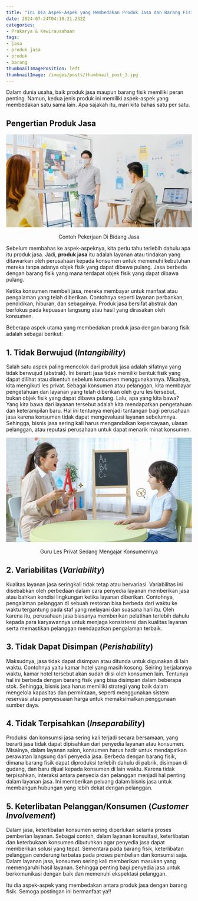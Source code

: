 ```yaml
---
title: "Ini Dia Aspek-Aspek yang Membedakan Produk Jasa dan Barang Fisik"
date: 2024-07-24T04:10:21.232Z
categories:
- Prakarya & Kewirausahaan
tags:
- jasa
- produk jasa
- produk
- barang
thumbnailImagePosition: left
thumbnailImage: /images/posts/thumbnail_post_3.jpg
---
```


Dalam dunia usaha, baik produk jasa maupun barang fisik memiliki peran penting. Namun, kedua jenis produk ini memiliki aspek-aspek yang membedakan satu sama lain. Apa sajakah itu, mari kita bahas satu per satu.

<!--more-->

## Pengertian Produk Jasa

<div align="center">

![Contoh Pekerjaan Di Bidang Jasa](contoh_pekerjaan_di_bidang_jasa.png)

<span class="caption">Contoh Pekerjaan Di Bidang Jasa</span>
</div>

Sebelum membahas ke aspek-aspeknya, kita perlu tahu terlebih dahulu apa itu produk jasa. Jadi, **produk jasa** itu adalah layanan atau tindakan yang ditawarkan oleh perusahaan kepada konsumen untuk memenuhi kebutuhan mereka tanpa adanya objek fisik yang dapat dibawa pulang. Jasa berbeda dengan barang fisik yang mana terdapat objek fisik yang dapat dibawa pulang.

Ketika konsumen membeli jasa, mereka membayar untuk manfaat atau pengalaman yang telah diberikan. Contohnya seperti layanan perbankan, pendidikan, hiburan, dan sebagainya. Produk jasa bersifat abstrak dan berfokus pada kepuasan langsung atau hasil yang dirasakan oleh konsumen.

Beberapa aspek utama yang membedakan produk jasa dengan barang fisik adalah sebagai berikut:

## 1. Tidak Berwujud (_Intangibility_)

Salah satu aspek paling mencolok dari produk jasa adalah sifatnya yang tidak berwujud (abstrak). Ini berarti jasa tidak memiliki bentuk fisik yang dapat dilihat atau disentuh sebelum konsumen menggunakannya. Misalnya, kita mengikuti les privat. Sebagai konsumen atau pelanggan, kita membayar pengetahuan dan layanan yang telah diberikan oleh guru les tersebut, bukan objek fisik yang dapat dibawa pulang. Lalu, apa yang kita bawa? Yang kita bawa dari layanan tersebut adalah kita mendapatkan pengetahuan dan keterampilan baru. Hal ini tentunya menjadi tantangan bagi perusahaan jasa karena konsumen tidak dapat mengevaluasi layanan sebelumnya. Sehingga, bisnis jasa sering kali harus mengandalkan kepercayaan, ulasan pelanggan, atau reputasi perusahaan untuk dapat menarik minat konsumen.

<div align="center">

![Guru Les Privat Sedang Mengajar Konsumennya](guru_les_privat_sedang_mengajar_konsumennya.jpg)

<span class="caption">Guru Les Privat Sedang Mengajar Konsumennya</span>
</div>

## 2. Variabilitas (_Variability_)

Kualitas layanan jasa seringkali tidak tetap atau bervariasi. Variabilitas ini disebabkan oleh perbedaan dalam cara penyedia layanan memberikan jasa atau bahkan kondisi lingkungan ketika layanan diberikan. Contohnya, pengalaman pelanggan di sebuah restoran bisa berbeda dari waktu ke waktu tergantung pada staf yang melayani dan suasana hari itu. Oleh karena itu, perusahaan jasa biasanya memberikan pelatihan terlebih dahulu kepada para karyawannya untuk menjaga konsistensi dan kualitas layanan serta memastikan pelanggan mendapatkan pengalaman terbaik.

## 3. Tidak Dapat Disimpan (_Perishability_)

Maksudnya, jasa tidak dapat disimpan atau ditunda untuk digunakan di lain waktu. Contohnya yaitu kamar hotel yang masih kosong. Seiring berjalannya waktu, kamar hotel tersebut akan sudah diisi oleh konsumen lain. Tentunya hal ini berbeda dengan barang fisik yang bisa disimpan dalam beberapa stok. Sehingga, bisnis jasa harus memiliki strategi yang baik dalam mengelola kapasitas dan permintaan, seperti menggunakan sistem reservasi atau penyesuaian harga untuk memaksimalkan penggunaan sumber daya.

## 4. Tidak Terpisahkan (_Inseparability_)

Produksi dan konsumsi jasa sering kali terjadi secara bersamaan, yang berarti jasa tidak dapat dipisahkan dari penyedia layanan atau konsumen. Misalnya, dalam layanan salon, konsumen harus hadir untuk mendapatkan perawatan langsung dari penyedia jasa. Berbeda dengan barang fisik, dimana barang fisik dapat diproduksi terlebih dahulu di pabrik, disimpan di gudang, dan baru dijual kepada konsumen di lain waktu. Karena tidak terpisahkan, interaksi antara penyedia dan pelanggan menjadi hal penting dalam layanan jasa. Ini memberikan peluang dalam bisnis jasa untuk membangun hubungan yang lebih dekat dengan pelanggan.

## 5. Keterlibatan Pelanggan/Konsumen (_Customer Involvement_)

Dalam jasa, keterlibatan konsumen sering diperlukan selama proses pemberian layanan. Sebagai contoh, dalam layanan konsultasi, keterlibatan dan keterbukaan konsumen dibutuhkan agar penyedia jasa dapat memberikan solusi yang tepat. Sementara pada barang fisik, keterlibatan pelanggan cenderung terbatas pada proses pembelian dan konsumsi saja. Dalam layanan jasa, konsumen sering kali memberikan masukan yang memengaruhi hasil layanan. Sehingga penting bagi penyedia jasa untuk berkomunikasi dengan baik dan memenuhi ekspektasi pelanggan.

Itu dia aspek-aspek yang membedakan antara produk jasa dengan barang fisik. Semoga postingan ini bermanfaat ya!!
